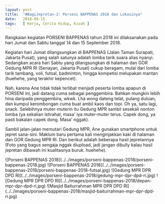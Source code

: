 ```yaml
---
layout: post
title:  "#BagiJepretan-2: Porseni BAPPENAS 2018 dan Lokasinya"
date:   2018-09-15
tags:   [ Kerja, Cerita Hidup, Kisah ]
---
```


<p class="intro"><span class="dropcap">R</span>angkaian kegiatan PORSENI BAPPENAS tahun 2018 ini dilaksanakan pada hari Jumat dan Sabtu tanggal 14 dan 15 September 2018. </p>
<p>
Kegiatan hari Jumat dilangsungkan di BAPPENAS (Jalan Taman Surapati, Jakarta Pusat), yang salah satunya adalah lomba tarik suara alias nyanyi. Sedangkan acara hari Sabtu yang dilangsungkan di halaman dan GOR Gedung MPR RI (Senayan, Jakarta Pusat) cukup beragam, mulai dari lomba tarik tambang, voli, futsal, badminton, hingga kompetisi melupakan mantan (huehehe, yang terakhir kepencet).
</p>
<p>
Nah, karena Ane tidak tidak terlibat menjadi peserta lomba apapun di PORSENI ini, jadi datang cuma sebagai penggembira. Bahkan mungkin lebih hina daripada penggembira, wkwk. Lha wong dateng telat, pulang duluan, dan kumpul kerombongan cuma buat ambil kaos dan topi. Oh ya, satu lagi, snack. Selebihnya muter-muterin itu Gedung MPR sambil sesekali nonton lomba (ya sekalian istirahat, masa' iya muter-muter terus. Capek dong, ya pasti bakalan capek dong. Masa' nggak).
</p>
<p>
Sambil jalan-jalan memutari Gedung MPR, Ane gunakan smartphone untuk jepret sana-sini. Maklum baru pertama kali menginjakkan kaki di halaman dan GOR Gedung MPR RI. Dan berikut adalah beberapa hasil jepretannya (Foto yang bagus sengaja nggak diupload, jadi jangan dibully kalau hasil jepretan dibawah ini kualitasnya buruk. huehehe).
</p>
![Porseni BAPPENAS 2018](../../images/porseni-bappenas-2018/porseni-bappenas-2018.jpg)
![Porseni BAPPENAS 2018](../../images/porseni-bappenas-2018/porseni-bappenas-2018-futsal.jpg)
![Gedung MPR DPR DPD RI](../../images/porseni-bappenas-2018/gedung-mpr-dpr-dpd-ri.jpg)
![Gedung MPR DPR DPD RI](../../images/porseni-bappenas-2018/depan-mpr-dpr-dpd-ri.jpg)
![Masjid Baiturrahman MPR DPR DPD RI](../../images/porseni-bappenas-2018/masjid-baiturrahman-mpr-dpr-dpd-ri.jpg)
